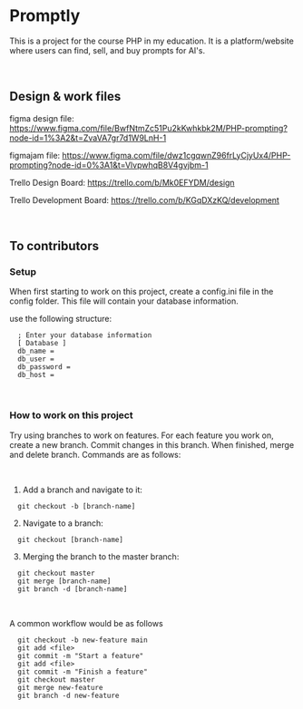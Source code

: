 # Promptly

This is a project for the course PHP in my education. It is a platform/website where users can find, sell, and buy prompts for AI's.

<br/>

## Design & work files

figma design file: https://www.figma.com/file/BwfNtmZc51Pu2kKwhkbk2M/PHP-prompting?node-id=1%3A2&t=ZvaVA7gr7d1W9LnH-1

figmajam file: https://www.figma.com/file/dwz1cgqwnZ96frLyCjyUx4/PHP-prompting?node-id=0%3A1&t=VlvpwhqB8V4gvjbm-1

Trello Design Board: https://trello.com/b/Mk0EFYDM/design

Trello Development Board: https://trello.com/b/KGqDXzKQ/development

<br/>

## To contributors

### Setup

When first starting to work on this project, create a config.ini file in the config folder. This file will contain your database information.

use the following structure:

```
  ; Enter your database information
  [ Database ]
  db_name = 
  db_user =
  db_password =
  db_host =
```

</br>

### How to work on this project

Try using branches to work on features. For each feature you work on, create a new branch. Commit changes in this branch. When finished, merge and delete branch. Commands are as follows:

<br/>

1. Add a branch and navigate to it:
```
  git checkout -b [branch-name]
```
 
2. Navigate to a branch:
```
  git checkout [branch-name]
```
 
3. Merging the branch to the master branch:

```
  git checkout master
  git merge [branch-name]
  git branch -d [branch-name]
```

<br/>

A common workflow would be as follows

``` 
  git checkout -b new-feature main
  git add <file>
  git commit -m "Start a feature"
  git add <file>
  git commit -m "Finish a feature"
  git checkout master
  git merge new-feature
  git branch -d new-feature 
```
